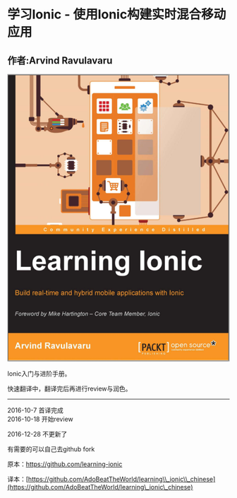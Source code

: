 # 学习Ionic - 使用Ionic构建实时混合移动应用

## 作者:Arvind Ravulavaru

![Cover](imgs/cover.png "cover")

Ionic入门与进阶手册。

快速翻译中，翻译完后再进行review与润色。

---

2016-10-7       首译完成  
2016-10-18      开始review

2016-12-28   不更新了

有需要的可以自己去github fork

原本：https://github.com/learning-ionic

译本：[https://github.com/AdoBeatTheWorld/learning\\_ionic\\_chinese](https://github.com/AdoBeatTheWorld/learning\_ionic\_chinese)

